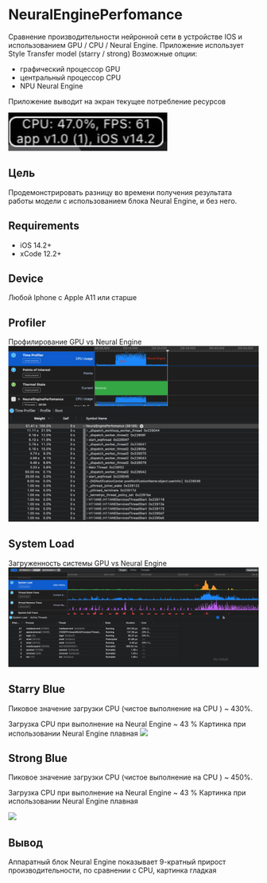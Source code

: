 # NeuralEnginePerfomance

Сравнение производительности нейронной сети в устройстве IOS и использованием GPU / CPU / Neural Engine.
Приложение использует Style Transfer model (starry / strong)
Возможные опции:
  - графический процессор GPU
  - центральный процессор CPU
  - NPU Neural Engine
 
Приложение выводит на экран текущее потребление ресурсов 

![](resources/cpu_example.jpg)


## Цель
Продемонстрировать разницу во времени получения результата работы модели с использованием блока Neural Engine, и без него.

## Requirements
- iOS 14.2+
- xCode 12.2+

## Device
Любой Iphone c Apple A11 или старше 

## Profiler 

Профилирование GPU vs Neural Engine 
![](resources/profiler.png)

## System Load

Загруженность системы GPU vs Neural Engine 
![](resources/systemload.png)


## Starry Blue 

Пиковое значение загрузки CPU (чистое выполнение на CPU ) ~ 430%.

Загрузка CPU при выполнение на Neural Engine ~ 43 %
Картинка при использовании Neural Engine плавная
![](resources/starryBlue.gif)


## Strong Blue 

Пиковое значение загрузки CPU (чистое выполнение на CPU ) ~ 450%.  

Загрузка CPU при выполнение на Neural Engine ~ 43 %
Картинка при использовании Neural Engine плавная


![](resources/strong.gif)



## Вывод
Аппаратный блок Neural Engine показывает 9-кратный прирост производительности, по сравнении с CPU, картинка гладкая
